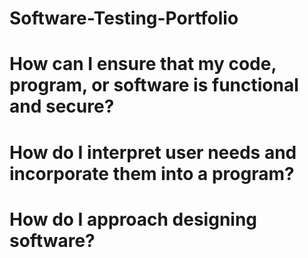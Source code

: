 # Software-Testing-Portfolio


# How can I ensure that my code, program, or software is functional and secure?

# How do I interpret user needs and incorporate them into a program?

# How do I approach designing software?
